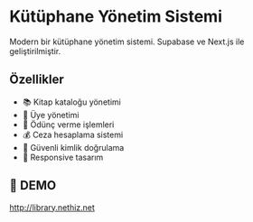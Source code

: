 # Kütüphane Yönetim Sistemi

Modern bir kütüphane yönetim sistemi. Supabase ve Next.js ile geliştirilmiştir.

## Özellikler

- 📚 Kitap kataloğu yönetimi
- 👥 Üye yönetimi
- 📅 Ödünç verme işlemleri
- 💰 Ceza hesaplama sistemi
- 🔐 Güvenli kimlik doğrulama
- 📱 Responsive tasarım

## 🚀 DEMO

http://library.nethiz.net
